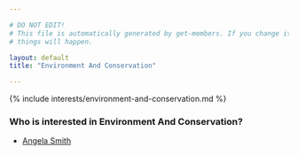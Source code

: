 ```yaml
---

# DO NOT EDIT!
# This file is automatically generated by get-members. If you change it, bad
# things will happen.

layout: default
title: "Environment And Conservation"

---
```


{% include interests/environment-and-conservation.md %}

### Who is interested in Environment And Conservation?


* [Angela Smith](/members/angela-smith.html)
